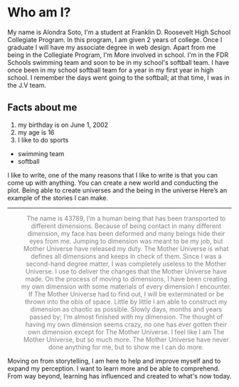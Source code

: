 # Who am I?
My name is Alondra Soto, I'm a student at Franklin D. Roosevelt High School Collegiate Program. In this program, I am given 2 years of college. Once I graduate I will have my associate degree in web design. Apart from me being in the Collegiate Program, I'm More involved in school. I'm in the FDR Schools swimming team and soon to be in my school's softball team. I have once been in my school softball team for a year in my first year in high school. I remember the days went going to the softball; at that time, I was in the J.V team.

## Facts about me
<ol>
 	<li>my birthday is on June 1, 2002</li>
 	<li>my age is 16</li>
 <li>I like to do sports</li>
</ol>
<ul>
 	<li>swimming team</li>
 	<li>softball</li>
</ul>
I like to write, one of the many reasons that I like to write is that you can come up with anything. You can create a new world and conducting the plot. Being able to create universes and the being in the universe Here’s an example of the stories I can make.

<hr />
<p style="text-align:center;padding-left:30px;"><span style="color:#808080;">The name is 43789, I’m a human being that has been transported to different dimensions. Because of being contact in many different dimension, my face has been deformed and many beings hide their eyes from me. Jumping to dimension was meant to be my job, but Mother Universe have released my duty. The Mother Universe is what defines all dimensions and keeps in check of them. Since I was a second-hand degree matter, I was completely useless to the Mother Universe. I use to deliver the changes that the Mother Universe have made. On the process of moving to dimensions, I have been creating my own dimension with some materials of every dimension I encounter. If The Mother Universe had to find out, I will be exterminated or be thrown into the obis of space. Little by little I am able to construct my dimension as chaotic as possible. Slowly days, months and years passed by; I'm almost finished with my dimension. The thought of having my own dimension seems crazy, no one has ever gotten their own dimension except for The Mother Universe. I feel like I am The Mother Universe, but so much more. The Mother Universe have never done anything for me, but to show me I can do more.</span></p>

Moving on from storytelling, I am here to help and improve myself and to expand my perception. I want to learn more and be able to comprehend. From way beyond, learning has influenced and created to what's now today.

